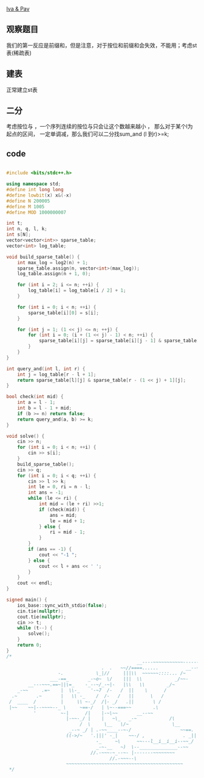 
<!--
 * @Author: Z-Es-0 141395766+Z-Es-0@users.noreply.github.com
 * @Date: 2024-08-01 13:34:34
 * @LastEditors: Z-Es-0 141395766+Z-Es-0@users.noreply.github.com
 * @LastEditTime: 2024-08-01 13:53:05
 * @FilePath: \Algorithm-learning-and-communication\24暑假集训\暑假\8-1.md

-->
[Iva & Pav](https://codeforces.com/contest/1878/problem/E)

## 观察题目

我们的第一反应是前缀和，但是注意，对于按位和前缀和会失效，不能用；考虑st表(稀疏表)

## 建表

正常建立st表

## 二分

考虑按位与 ，一个序列连续的按位与只会让这个数越来越小 ， 那么对于某个l为起点的区间， 一定单调减，那么我们可以二分找sum_and (l 到r)>=k;

## code

```cpp

#include <bits/stdc++.h>

using namespace std;
#define int long long
#define lowbit(x) x&(-x)
#define N 200005
#define M 1005
#define MOD 1000000007

int t;
int n, q, l, k;
int s[N];
vector<vector<int>> sparse_table;
vector<int> log_table;

void build_sparse_table() {
    int max_log = log2(n) + 1;
    sparse_table.assign(n, vector<int>(max_log));
    log_table.assign(n + 1, 0);

    for (int i = 2; i <= n; ++i) {
        log_table[i] = log_table[i / 2] + 1;
    }

    for (int i = 0; i < n; ++i) {
        sparse_table[i][0] = s[i];
    }

    for (int j = 1; (1 << j) <= n; ++j) {
        for (int i = 0; (i + (1 << j) - 1) < n; ++i) {
            sparse_table[i][j] = sparse_table[i][j - 1] & sparse_table[i + (1 << (j - 1))][j - 1];
        }
    }
}

int query_and(int l, int r) {
    int j = log_table[r - l + 1];
    return sparse_table[l][j] & sparse_table[r - (1 << j) + 1][j];
}

bool check(int mid) {
    int a = l - 1;
    int b = l - 1 + mid;
    if (b >= n) return false;
    return query_and(a, b) >= k;
}

void solve() {
    cin >> n;
    for (int i = 0; i < n; ++i) {
        cin >> s[i];
    }
    build_sparse_table();
    cin >> q;
    for (int i = 0; i < q; ++i) {
        cin >> l >> k;
        int le = 0, ri = n - l;
        int ans = -1;
        while (le <= ri) {
            int mid = (le + ri) >>1;
            if (check(mid)) {
                ans = mid;
                le = mid + 1;
            } else {
                ri = mid - 1;
            }
        }
        if (ans == -1) {
            cout << "-1 ";
        } else {
            cout << l + ans << ' ';
        }
    }
    cout << endl;
}

signed main() {
    ios_base::sync_with_stdio(false);
    cin.tie(nullptr);
    cout.tie(nullptr);
    cin >> t;
    while (t--) {
        solve();
    }
    return 0;
}
/*
                                                __----~~~~~~~~~~~------___
                                   .  .   ~~//====......          __--~ ~~
                   -.            \_|//     |||\\  ~~~~~~::::... /~
                ___-==_       _-~o~  \/    |||  \\            _/~~-
        __---~~~.==~||\=_    -_--~/_-~|-   |\\   \\        _/~
    _-~~     .=~    |  \\-_    '-~7  /-   /  ||    \      /
  .~       .~       |   \\ -_    /  /-   /   ||      \   /
 /  ____  /         |     \\ ~-_/  /|- _/   .||       \ /
 |~~    ~~|--~~~~--_ \     ~==-/   | \~--===~~        .\
          '         ~-|      /|    |-~\~~       __--~~
                      |-~~-_/ |    |   ~\_   _-~            /\
                           /  \     \__   \/~                \__
                       _--~ _/ | .-~~____--~-/                  ~~==.
                      ((->/~   '.|||' -_|    ~~-/ ,              . _||
                                 -_     ~\      ~~---l__i__i__i--~~_/
                                 _-~-__   ~)  \--______________--~~
                               //.-~~~-~_--~- |-------~~~~~~~~
                                      //.-~~~--\
                      ~~~~~~~~~~~~~~~~~~~~~~~~~~~~~~~~~~~~~~~~~~~
 */
```